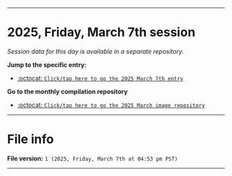 
***

# 2025, Friday, March 7th session

_Session data for this day is available in a separate repository._

**Jump to the specific entry:**

- [:octocat: `Click/tap here to go the 2025 March 7th entry`](https://github.com/seanpm2001/SeansLifeArchive_Images_ModernSmurfsVillage_Y2025_V3/tree/SeansLifeArchive_ModernSmurfsVillage_Y2025_V3_Main-dev/2025/03_March/07/)

**Go to the monthly compilation repository**

- [:octocat: `Click/tap here to go the 2025 March image repository`](https://github.com/seanpm2001/SeansLifeArchive_Images_ModernSmurfsVillage_Y2025_V3/)

***

# File info

**File version:** `1 (2025, Friday, March 7th at 04:53 pm PST)`

***

